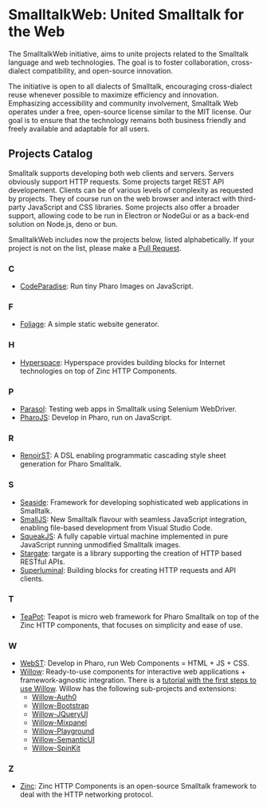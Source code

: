# SmalltalkWeb: United Smalltalk for the Web

The SmalltalkWeb initiative, aims to unite projects related to the Smalltalk language and web technologies. The goal is to foster collaboration, cross-dialect compatibility, and open-source innovation.

The initiative is open to all dialects of Smalltalk, encouraging cross-dialect reuse whenever possible to maximize efficiency and innovation. Emphasizing accessibility and community involvement, Smalltalk Web operates under a free, open-source license similar to the MIT license. Our goal is to ensure that the technology remains both business friendly and freely available and adaptable for all users.

## Projects Catalog

Smalltalk supports developing both web clients and servers. Servers obviously support HTTP requests. Some projects target REST API developement.
Clients can be of various levels of complexity as requested by projects. 
They of course run on the web browser and interact with third-party JavaScript and CSS libraries.
Some projects also offer a broader support, allowing code to be run in Electron or NodeGui or as a back-end solution on Node.js, deno or bun.

SmalltalkWeb includes now the projects below, listed alphabetically. If your project is not on the list, please make a [Pull Request](https://github.com/SmalltalkWeb/SmalltalkWeb.github.io/pulls).

### C
- [CodeParadise](https://github.com/ErikOnBike/CodeParadise): Run tiny Pharo Images on JavaScript.

### F
- [Foliage](https://github.com/noha/Foliage): A simple static website generator.

### H
- [Hyperspace](https://github.com/ba-st/Hyperspace): Hyperspace provides building blocks for Internet technologies on top of Zinc HTTP Components.

### P
- [Parasol](https://github.com/SeasideSt/Parasol): Testing web apps in Smalltalk using Selenium WebDriver. 
- [PharoJS](https://pharojs.org): Develop in Pharo, run on JavaScript.

### R
- [RenoirST](https://github.com/ba-st/RenoirSt): A DSL enabling programmatic cascading style sheet generation for Pharo Smalltalk.

### S
- [Seaside](https://github.com/SeasideSt/Seaside): Framework for developing sophisticated web applications in Smalltalk. 
- [SmallJS](https://small-js.org): New Smalltalk flavour with seamless JavaScript integration, enabling file-based development from Visual Studio Code.
- [SqueakJS](https://squeak.js.org/): A fully capable virtual machine implemented in pure JavaScript running unmodified Smalltalk images.
- [Stargate](https://github.com/ba-st/Stargate): targate is a library supporting the creation of HTTP based RESTful APIs.
- [Superluminal](https://github.com/ba-st/Superluminal): Building blocks for creating HTTP requests and API clients.

### T
- [TeaPot](https://github.com/zeroflag/Teapot): Teapot is micro web framework for Pharo Smalltalk on top of the Zinc HTTP components, that focuses on simplicity and ease of use.

### W
- [WebST](https://github.com/bouraqadi/WebST): Develop in Pharo, run Web Components = HTML + JS + CSS.
- [Willow](https://github.com/ba-st/Willow): Ready-to-use components for interactive web applications + framework-agnostic integration. There is a [tutorial with the first steps to use Willow](https://medium.com/mercap-tech-blog/willow-introduction-d498e198dd4a). Willow has the following sub-projects and extensions:
    + [Willow-Auth0](https://github.com/ba-st/Willow-Auth0)
    + [Willow-Bootstrap](https://github.com/ba-st/Willow-Bootstrap)
    + [Willow-JQueryUI](https://github.com/ba-st/Willow-JQueryUI)
    + [Willow-Mixpanel](https://github.com/ba-st/Willow-Mixpanel)
    + [Willow-Playground](https://github.com/ba-st/Willow-Playground)
    + [Willow-SemanticUI](https://github.com/ba-st/Willow-SemanticUI)
    + [Willow-SpinKit](https://github.com/ba-st/Willow-SpinKit)

### Z
- [Zinc](https://github.com/svenvc/zinc): Zinc HTTP Components is an open-source Smalltalk framework to deal with the HTTP networking protocol.
